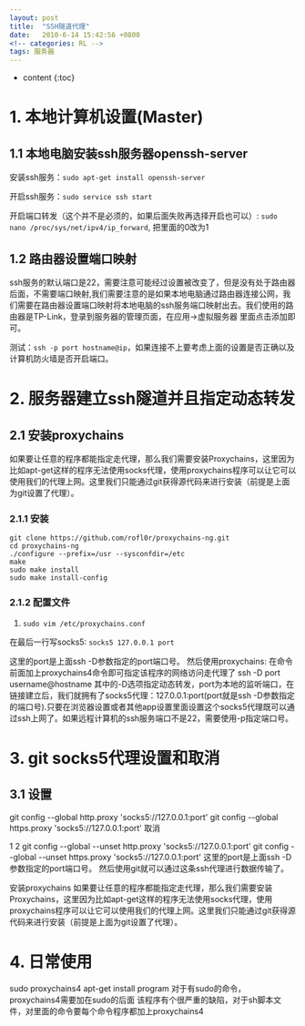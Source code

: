 ```yaml
---
layout: post
title:  "SSH隧道代理"
date:   2010-6-14 15:42:56 +0800
<!-- categories: RL -->
tags: 服务器
---
```


* content
{:toc}

# 1. 本地计算机设置(Master)
## 1.1 本地电脑安装ssh服务器openssh-server
安装ssh服务：`sudo apt-get install openssh-server`

开启ssh服务：`sudo service ssh start`

开启端口转发（这个并不是必须的，如果后面失败再选择开启也可以）: `sudo nano /proc/sys/net/ipv4/ip_forward`, 把里面的0改为1

## 1.2 路由器设置端口映射
ssh服务的默认端口是22，需要注意可能经过设置被改变了，但是没有处于路由器后面，不需要端口映射,我们需要注意的是如果本地电脑通过路由器连接公网，我们需要在路由器设置端口映射将本地电脑的ssh服务端口映射出去。我们使用的路由器是TP-Link，登录到服务器的管理页面，在应用->虚拟服务器 里面点击添加即可。

测试：`ssh -p port hostname@ip`，如果连接不上要考虑上面的设置是否正确以及计算机防火墙是否开启端口。

# 2. 服务器建立ssh隧道并且指定动态转发
## 2.1 安装proxychains
如果要让任意的程序都能指定走代理，那么我们需要安装Proxychains，这里因为比如apt-get这样的程序无法使用socks代理，使用proxychains程序可以让它可以使用我们的代理上网。这里我们只能通过git获得源代码来进行安装（前提是上面为git设置了代理）。
### 2.1.1 安装
```
git clone https://github.com/rofl0r/proxychains-ng.git
cd proxychains-ng
./configure --prefix=/usr --sysconfdir=/etc
make
sudo make install
sudo make install-config
```
### 2.1.2 配置文件
1. `sudo vim /etc/proxychains.conf`

在最后一行写socks5: `socks5 127.0.0.1 port`

这里的port是上面ssh -D参数指定的port端口号。
然后使用proxychains:
在命令前面加上proxychains4命令即可指定该程序的网络访问走代理了
ssh -D port username@hostname
其中的-D选项指定动态转发，port为本地的监听端口，在链接建立后，我们就拥有了socks5代理：127.0.0.1:port(port就是ssh -D参数指定的端口号).只要在浏览器设置或者其他app设置里面设置这个socks5代理既可以通过ssh上网了。如果远程计算机的ssh服务端口不是22，需要使用-p指定端口号。

# 3. git socks5代理设置和取消
## 3.1 设置
git config --global http.proxy 'socks5://127.0.0.1:port'
git config --global https.proxy 'socks5://127.0.0.1:port'
取消

1
2
git config --global --unset http.proxy 'socks5://127.0.0.1:port'
git config --global --unset https.proxy 'socks5://127.0.0.1:port'
这里的port是上面ssh -D参数指定的port端口号。
然后使用git就可以通过这条ssh代理进行数据传输了。

安装proxychains
如果要让任意的程序都能指定走代理，那么我们需要安装Proxychains，这里因为比如apt-get这样的程序无法使用socks代理，使用proxychains程序可以让它可以使用我们的代理上网。这里我们只能通过git获得源代码来进行安装（前提是上面为git设置了代理）。

# 4. 日常使用

sudo proxychains4 apt-get install program
对于有sudo的命令，proxychains4需要加在sudo的后面
该程序有个很严重的缺陷，对于sh脚本文件，对里面的命令要每个命令程序都加上proxychains4